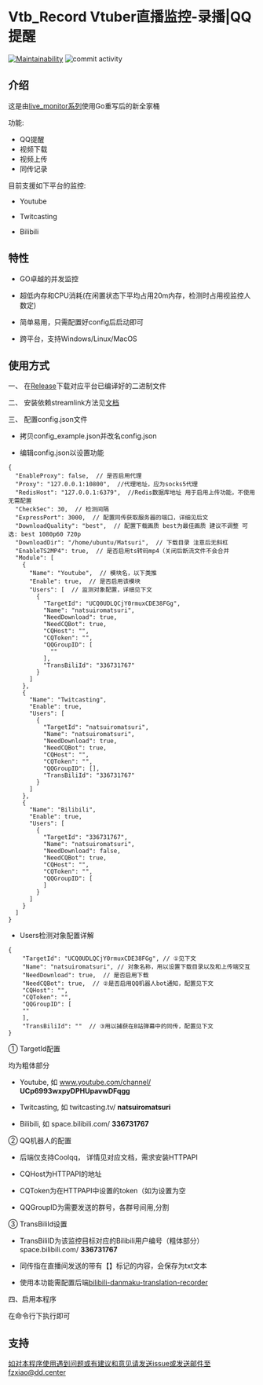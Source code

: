 # Vtb_Record Vtuber直播监控-录播|QQ提醒

[![Maintainability](https://api.codeclimate.com/v1/badges/de4fc066a73b9822e6c5/maintainability)](https://codeclimate.com/github/fzxiao233/Vtb_Record/maintainability) ![commit activity](https://img.shields.io/github/commit-activity/m/fzxiao233/Vtb_Record?style=flat-square)

## 介绍

这是由[live_monitor系列](https://github.com/fzxiao233/live_monitor_server)使用Go重写后的新全家桶

功能:

- QQ提醒
- 视频下载
- 视频上传
- 同传记录

目前支援如下平台的监控:

- Youtube

- Twitcasting

- Bilibili

## 特性

- GO卓越的并发监控

- 超低内存和CPU消耗(在闲置状态下平均占用20m内存，检测时占用视监控人数定)

- 简单易用，只需配置好config后启动即可

- 跨平台，支持Windows/Linux/MacOS

## 使用方式

一、 在[Release](https://github.com/fzxiao233/Vtb_Record/releases)下载对应平台已编译好的二进制文件

二、 安装依赖streamlink方法见[文档](https://streamlink.github.io/install.html)

三、 配置config.json文件

- 拷贝config_example.json并改名config.json

- 编辑config.json以设置功能

```jsonc
{
  "EnableProxy": false,  // 是否启用代理
  "Proxy": "127.0.0.1:10800",  //代理地址，应为socks5代理
  "RedisHost": "127.0.0.1:6379",  //Redis数据库地址 用于启用上传功能，不使用无需配置
  "CheckSec": 30,  // 检测间隔
  "ExpressPort": 3000,  // 配置同传获取服务器的端口，详细见后文
  "DownloadQuality": "best",  // 配置下载画质 best为最佳画质 建议不调整 可选: best 1080p60 720p
  "DownloadDir": "/home/ubuntu/Matsuri",  // 下载目录 注意后无斜杠
  "EnableTS2MP4": true,  // 是否启用ts转码mp4（关闭后断流文件不会合并
  "Module": [
    {
      "Name": "Youtube",  // 模块名，以下类推
      "Enable": true,  // 是否启用该模块
      "Users": [  // 监测对象配置，详细见下文
        {
          "TargetId": "UCQ0UDLQCjY0rmuxCDE38FGg",
          "Name": "natsuiromatsuri",
          "NeedDownload": true,
          "NeedCQBot": true,
          "CQHost": "",
          "CQToken": "",
          "QQGroupID": [
            ""
          ],
          "TransBiliId": "336731767"
        }
      ]
    },
    {
      "Name": "Twitcasting",
      "Enable": true,
      "Users": [
        {
          "TargetId": "natsuiromatsuri",
          "Name": "natsuiromatsuri",
          "NeedDownload": true,
          "NeedCQBot": true,
          "CQHost": "",
          "CQToken": "",
          "QQGroupID": [],
          "TransBiliId": "336731767"
        }
      ]
    },
    {
      "Name": "Bilibili",
      "Enable": true,
      "Users": [
        {
          "TargetId": "336731767",
          "Name": "natsuiromatsuri",
          "NeedDownload": false,
          "NeedCQBot": true,
          "CQHost": "",
          "CQToken": "",
          "QQGroupID": [
          ]
        }
      ]
    }
  ]
}
```

- Users检测对象配置详解

```jsonc
{
    "TargetId": "UCQ0UDLQCjY0rmuxCDE38FGg", // ①见下文
    "Name": "natsuiromatsuri", // 对象名称，用以设置下载目录以及和上传端交互
    "NeedDownload": true,  // 是否启用下载
    "NeedCQBot": true,  // ②是否启用QQ机器人bot通知，配置见下文
    "CQHost": "",  
    "CQToken": "",
    "QQGroupID": [
    ""
    ],
    "TransBiliId": ""  // ③用以捕获在B站弹幕中的同传，配置见下文
}
```

① TargetId配置

均为粗体部分

- Youtube, 如 www.youtube.com/channel/ **UCp6993wxpyDPHUpavwDFqgg** 

- Twitcasting, 如 twitcasting.tv/ **natsuiromatsuri**

- Bilibili, 如 space.bilibili.com/ **336731767**

② QQ机器人的配置

- 后端仅支持Coolqq， 详情见对应文档，需求安装HTTPAPI

- CQHost为HTTPAPI的地址

- CQToken为在HTTPAPI中设置的token（如为设置为空

- QQGroupID为需要发送的群号，各群号间用,分割

③ TransBiliId设置

- TransBiliID为该监控目标对应的Bilibili用户编号（粗体部分）space.bilibili.com/ **336731767**

- 同传指在直播间发送的带有【】标记的内容，会保存为txt文本

- 使用本功能需配置后端[bilibili-danmaku-translation-recorder](https://github.com/fzxiao233/bilibili-danmaku-translation-recorder) 

四、启用本程序

在命令行下执行即可

## 支持

如对本程序使用遇到问题或有建议和意见请发送issue或发送邮件至fzxiao@dd.center
